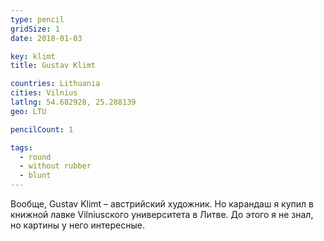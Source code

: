 ```yaml
---
type: pencil
gridSize: 1
date: 2018-01-03

key: klimt
title: Gustav Klimt

countries: Lithuania
cities: Vilnius
latlng: 54.682928, 25.288139
geo: LTU

pencilCount: 1

tags:
  - round
  - without rubber
  - blunt
---
```


Вообще, Gustav Klimt – австрийский художник. Но карандаш я купил в книжной лавке Vilniusского университета в Литве. До этого я не знал, но картины у него интересные.
